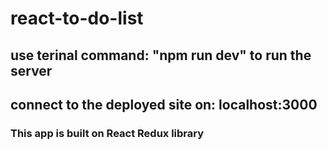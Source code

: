 # react-to-do-list

## use terinal command: "npm run dev" to run the server
## connect to the deployed site on: localhost:3000

### This app is built on React Redux library 
